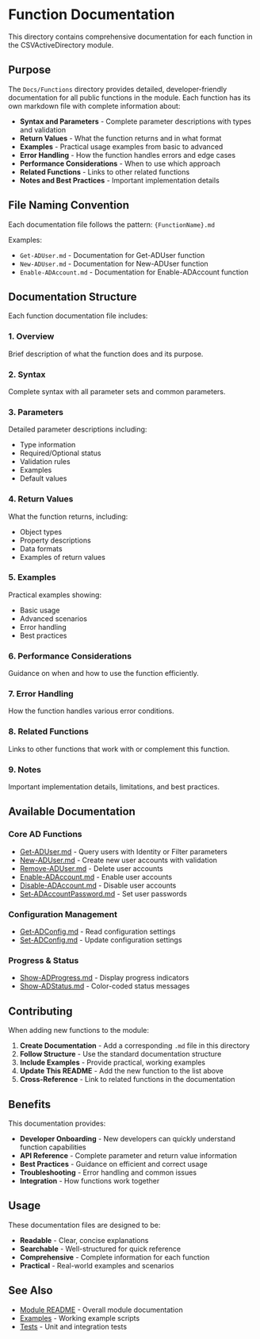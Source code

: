 # Function Documentation

This directory contains comprehensive documentation for each function in the CSVActiveDirectory module.

## Purpose

The `Docs/Functions` directory provides detailed, developer-friendly documentation for all public functions in the module. Each function has its own markdown file with complete information about:

- **Syntax and Parameters** - Complete parameter descriptions with types and validation
- **Return Values** - What the function returns and in what format
- **Examples** - Practical usage examples from basic to advanced
- **Error Handling** - How the function handles errors and edge cases
- **Performance Considerations** - When to use which approach
- **Related Functions** - Links to other related functions
- **Notes and Best Practices** - Important implementation details

## File Naming Convention

Each documentation file follows the pattern: `{FunctionName}.md`

Examples:
- `Get-ADUser.md` - Documentation for Get-ADUser function
- `New-ADUser.md` - Documentation for New-ADUser function
- `Enable-ADAccount.md` - Documentation for Enable-ADAccount function

## Documentation Structure

Each function documentation file includes:

### 1. Overview
Brief description of what the function does and its purpose.

### 2. Syntax
Complete syntax with all parameter sets and common parameters.

### 3. Parameters
Detailed parameter descriptions including:
- Type information
- Required/Optional status
- Validation rules
- Examples
- Default values

### 4. Return Values
What the function returns, including:
- Object types
- Property descriptions
- Data formats
- Examples of return values

### 5. Examples
Practical examples showing:
- Basic usage
- Advanced scenarios
- Error handling
- Best practices

### 6. Performance Considerations
Guidance on when and how to use the function efficiently.

### 7. Error Handling
How the function handles various error conditions.

### 8. Related Functions
Links to other functions that work with or complement this function.

### 9. Notes
Important implementation details, limitations, and best practices.

## Available Documentation

### Core AD Functions
- [Get-ADUser.md](Get-ADUser.md) - Query users with Identity or Filter parameters
- [New-ADUser.md](New-ADUser.md) - Create new user accounts with validation
- [Remove-ADUser.md](Remove-ADUser.md) - Delete user accounts
- [Enable-ADAccount.md](Enable-ADAccount.md) - Enable user accounts
- [Disable-ADAccount.md](Disable-ADAccount.md) - Disable user accounts
- [Set-ADAccountPassword.md](Set-ADAccountPassword.md) - Set user passwords

### Configuration Management
- [Get-ADConfig.md](Get-ADConfig.md) - Read configuration settings
- [Set-ADConfig.md](Set-ADConfig.md) - Update configuration settings

### Progress & Status
- [Show-ADProgress.md](Show-ADProgress.md) - Display progress indicators
- [Show-ADStatus.md](Show-ADStatus.md) - Color-coded status messages

## Contributing

When adding new functions to the module:

1. **Create Documentation** - Add a corresponding `.md` file in this directory
2. **Follow Structure** - Use the standard documentation structure
3. **Include Examples** - Provide practical, working examples
4. **Update This README** - Add the new function to the list above
5. **Cross-Reference** - Link to related functions in the documentation

## Benefits

This documentation provides:

- **Developer Onboarding** - New developers can quickly understand function capabilities
- **API Reference** - Complete parameter and return value information
- **Best Practices** - Guidance on efficient and correct usage
- **Troubleshooting** - Error handling and common issues
- **Integration** - How functions work together

## Usage

These documentation files are designed to be:

- **Readable** - Clear, concise explanations
- **Searchable** - Well-structured for quick reference
- **Comprehensive** - Complete information for each function
- **Practical** - Real-world examples and scenarios

## See Also

- [Module README](../README.md) - Overall module documentation
- [Examples](../Examples/) - Working example scripts
- [Tests](../Tests/) - Unit and integration tests 